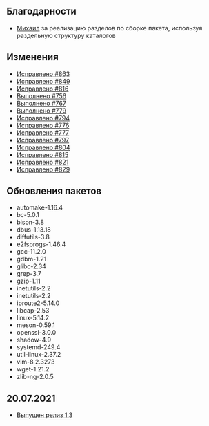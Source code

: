<!-- ## Обновления пакетов
## Изменения
## Благодарности -->

## Благодарности

- [Михаил](https://github.com/Linuxoid85) за реализацию разделов по сборке пакета, используя раздельную структуру каталогов

## Изменения

- [Исправлено #863](https://github.com/Linux4Yourself/book/pull/863)
- [Исправлено #849](https://github.com/Linux4Yourself/book/issues/849)
- [Исправлено #816](https://github.com/Linux4Yourself/book/issues/816)
- [Выполнено #756](https://github.com/Linux4Yourself/book/issues/756)
- [Выполнено #767](https://github.com/Linux4Yourself/book/issues/767)
- [Выполнено #779](https://github.com/Linux4Yourself/book/issues/779)
- [Исправлено #794](https://github.com/Linux4Yourself/book/issues/794)
- [Исправлено #776](https://github.com/Linux4Yourself/book/issues/776)
- [Исправлено #777](https://github.com/Linux4Yourself/book/issues/777)
- [Исправлено #797](https://github.com/Linux4Yourself/book/issues/797)
- [Исправлено #804](https://github.com/Linux4Yourself/book/issues/804)
- [Исправлено #815](https://github.com/Linux4Yourself/book/issues/815)
- [Исправлено #821](https://github.com/Linux4Yourself/book/issues/821)
- [Исправлено #829](https://github.com/Linux4Yourself/book/issues/829)

## Обновления пакетов

- automake-1.16.4
- bc-5.0.1
- bison-3.8
- dbus-1.13.18
- diffutils-3.8
- e2fsprogs-1.46.4
- gcc-11.2.0
- gdbm-1.21
- glibc-2.34
- grep-3.7
- gzip-1.11
- inetutils-2.2
- inetutils-2.2
- iproute2-5.14.0
- libcap-2.53
- linux-5.14.2
- meson-0.59.1
- openssl-3.0.0
- shadow-4.9
- systemd-249.4
- util-linux-2.37.2
- vim-8.2.3273
- wget-1.21.2
- zlib-ng-2.0.5

## 20.07.2021

- [Выпущен релиз 1.3](https://lx4u.ru/rel/1.3/#/)
